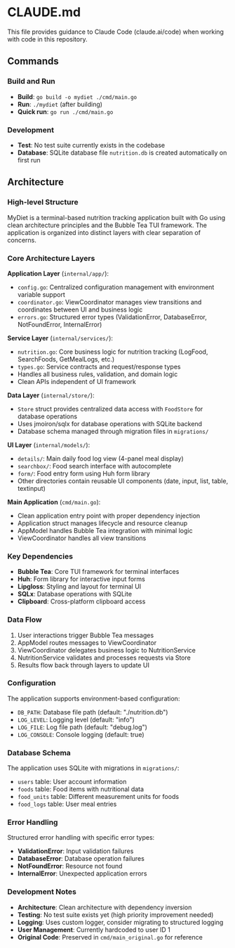 # CLAUDE.md

This file provides guidance to Claude Code (claude.ai/code) when working with code in this repository.

## Commands

### Build and Run
- **Build**: `go build -o mydiet ./cmd/main.go`
- **Run**: `./mydiet` (after building)
- **Quick run**: `go run ./cmd/main.go`

### Development
- **Test**: No test suite currently exists in the codebase
- **Database**: SQLite database file `nutrition.db` is created automatically on first run

## Architecture

### High-level Structure
MyDiet is a terminal-based nutrition tracking application built with Go using clean architecture principles and the Bubble Tea TUI framework. The application is organized into distinct layers with clear separation of concerns.

### Core Architecture Layers

**Application Layer** (`internal/app/`):
- `config.go`: Centralized configuration management with environment variable support
- `coordinator.go`: ViewCoordinator manages view transitions and coordinates between UI and business logic
- `errors.go`: Structured error types (ValidationError, DatabaseError, NotFoundError, InternalError)

**Service Layer** (`internal/services/`):
- `nutrition.go`: Core business logic for nutrition tracking (LogFood, SearchFoods, GetMealLogs, etc.)
- `types.go`: Service contracts and request/response types
- Handles all business rules, validation, and domain logic
- Clean APIs independent of UI framework

**Data Layer** (`internal/store/`):
- `Store` struct provides centralized data access with `FoodStore` for database operations
- Uses jmoiron/sqlx for database operations with SQLite backend
- Database schema managed through migration files in `migrations/`

**UI Layer** (`internal/models/`):
- `details/`: Main daily food log view (4-panel meal display)
- `searchbox/`: Food search interface with autocomplete
- `form/`: Food entry form using Huh form library
- Other directories contain reusable UI components (date, input, list, table, textinput)

**Main Application** (`cmd/main.go`):
- Clean application entry point with proper dependency injection
- Application struct manages lifecycle and resource cleanup
- AppModel handles Bubble Tea integration with minimal logic
- ViewCoordinator handles all view transitions

### Key Dependencies
- **Bubble Tea**: Core TUI framework for terminal interfaces
- **Huh**: Form library for interactive input forms
- **Lipgloss**: Styling and layout for terminal UI
- **SQLx**: Database operations with SQLite
- **Clipboard**: Cross-platform clipboard access

### Data Flow
1. User interactions trigger Bubble Tea messages
2. AppModel routes messages to ViewCoordinator
3. ViewCoordinator delegates business logic to NutritionService
4. NutritionService validates and processes requests via Store
5. Results flow back through layers to update UI

### Configuration
The application supports environment-based configuration:
- `DB_PATH`: Database file path (default: "./nutrition.db")
- `LOG_LEVEL`: Logging level (default: "info")
- `LOG_FILE`: Log file path (default: "debug.log")
- `LOG_CONSOLE`: Console logging (default: true)

### Database Schema
The application uses SQLite with migrations in `migrations/`:
- `users` table: User account information
- `foods` table: Food items with nutritional data
- `food_units` table: Different measurement units for foods
- `food_logs` table: User meal entries

### Error Handling
Structured error handling with specific error types:
- **ValidationError**: Input validation failures
- **DatabaseError**: Database operation failures
- **NotFoundError**: Resource not found
- **InternalError**: Unexpected application errors

### Development Notes
- **Architecture**: Clean architecture with dependency inversion
- **Testing**: No test suite exists yet (high priority improvement needed)
- **Logging**: Uses custom logger, consider migrating to structured logging
- **User Management**: Currently hardcoded to user ID 1
- **Original Code**: Preserved in `cmd/main_original.go` for reference